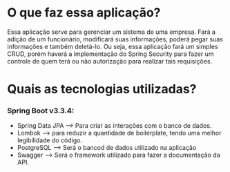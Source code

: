 # O que faz essa aplicação?
Essa aplicação serve para gerenciar um sistema de uma empresa.
Fará a adição de um funcionário, modificará suas informações, poderá pegar suas informações e também deletá-lo. 
Ou seja, essa aplicação fará um simples CRUD, porém haverá a implementação do Spring Security para fazer um controle de quem terá ou não autorização para realizar tais requisições.

# Quais as tecnologias utilizadas?
### Spring Boot v3.3.4:
* Spring Data JPA --> Para criar as interações com o banco de dados.
* Lombok --> para reduzir a quantidade de boilerplate, tendo uma melhor legibilidade do código.
* PostgreSQL --> Será o bancod de dados utilizado na aplicação
* Swagger --> Será o framework utilizado para fazer a documentação da API.
